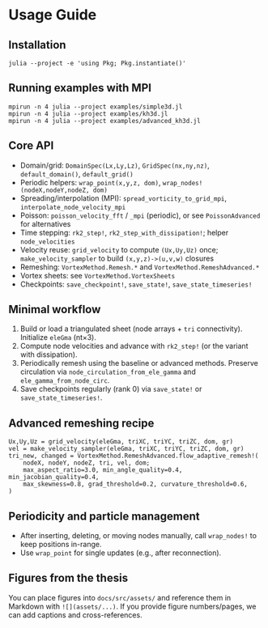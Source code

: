 # Usage Guide

## Installation

```
julia --project -e 'using Pkg; Pkg.instantiate()'
```

## Running examples with MPI

```
mpirun -n 4 julia --project examples/simple3d.jl
mpirun -n 4 julia --project examples/kh3d.jl
mpirun -n 4 julia --project examples/advanced_kh3d.jl
```

## Core API

- Domain/grid: `DomainSpec(Lx,Ly,Lz)`, `GridSpec(nx,ny,nz)`, `default_domain()`, `default_grid()`
- Periodic helpers: `wrap_point(x,y,z, dom)`, `wrap_nodes!(nodeX,nodeY,nodeZ, dom)`
- Spreading/interpolation (MPI): `spread_vorticity_to_grid_mpi`, `interpolate_node_velocity_mpi`
- Poisson: `poisson_velocity_fft` / `_mpi` (periodic), or see `PoissonAdvanced` for alternatives
- Time stepping: `rk2_step!`, `rk2_step_with_dissipation!`; helper `node_velocities`
- Velocity reuse: `grid_velocity` to compute `(Ux,Uy,Uz)` once; `make_velocity_sampler` to build `(x,y,z)->(u,v,w)` closures
- Remeshing: `VortexMethod.Remesh.*` and `VortexMethod.RemeshAdvanced.*`
- Vortex sheets: see `VortexMethod.VortexSheets`
- Checkpoints: `save_checkpoint!`, `save_state!`, `save_state_timeseries!`

## Minimal workflow

1. Build or load a triangulated sheet (node arrays + `tri` connectivity). Initialize `eleGma` (nt×3).
2. Compute node velocities and advance with `rk2_step!` (or the variant with dissipation).
3. Periodically remesh using the baseline or advanced methods. Preserve circulation via `node_circulation_from_ele_gamma` and `ele_gamma_from_node_circ`.
4. Save checkpoints regularly (rank 0) via `save_state!` or `save_state_timeseries!`.

## Advanced remeshing recipe

```
Ux,Uy,Uz = grid_velocity(eleGma, triXC, triYC, triZC, dom, gr)
vel = make_velocity_sampler(eleGma, triXC, triYC, triZC, dom, gr)
tri_new, changed = VortexMethod.RemeshAdvanced.flow_adaptive_remesh!(
    nodeX, nodeY, nodeZ, tri, vel, dom;
    max_aspect_ratio=3.0, min_angle_quality=0.4, min_jacobian_quality=0.4,
    max_skewness=0.8, grad_threshold=0.2, curvature_threshold=0.6,
)
```

## Periodicity and particle management

- After inserting, deleting, or moving nodes manually, call `wrap_nodes!` to keep positions in-range.
- Use `wrap_point` for single updates (e.g., after reconnection).

## Figures from the thesis

You can place figures into `docs/src/assets/` and reference them in Markdown with `![](assets/...)`. If you provide figure numbers/pages, we can add captions and cross-references.

